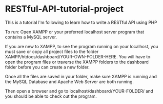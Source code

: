# RESTful-API-tutorial-project
This is a tutorial I'm following to learn how to write a RESTful API using PHP

To run:
Open XAMPP or your preferred localhost server program that contains a MySQL server.

If you are new to XAMPP, to see the program running on your localhost, you must save or copy all project files to the folder XAMPP/htdocs/dashboard/YOUR-OWN-FOLDER-HERE. You will have to open the program files or traverse the XAMPP folders to the dashboard folder before you can create a new folder.

Once all the files are saved in your folder, make sure XAMPP is running and the MySQL Database and Apache Web Server are both running.

Then open a browser and go to localhost/dashboard/YOUR-FOLDER/ and you should be able to check out the program.
